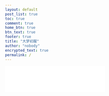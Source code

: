```yaml
---
layout: default
post_list: true
toc: true
comment: true
home_btn: true
btn_text: true
footer: true
title: "大梦初醒"
author: "nobody"
encrypted_text: true
permalink: /
---
```


<iframe frameborder="no" border="0" marginwidth="0" marginheight="0" width=330 height=86 src="//music.163.com/outchain/player?type=2&id=5201807&auto=1&height=66"></iframe>
<!---
## 标准化动作五：作业环境安全辨识
1. 是否电力线路附近作业。
2. 作业场所临近物的不安全状态。（落石或毒蛇等）
3. 是否城镇道路作业
4. 作业场地是否湿滑
5. 是否铁路沿线及江河岸边作业
6. 是否雷雨大风天气
